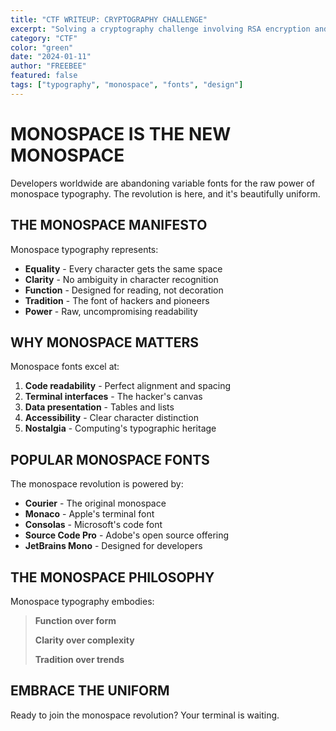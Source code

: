 ```yaml
---
title: "CTF WRITEUP: CRYPTOGRAPHY CHALLENGE"
excerpt: "Solving a cryptography challenge involving RSA encryption and padding oracle attacks."
category: "CTF"
color: "green"
date: "2024-01-11"
author: "FREEBEE"
featured: false
tags: ["typography", "monospace", "fonts", "design"]
---
```


# MONOSPACE IS THE NEW MONOSPACE

Developers worldwide are abandoning variable fonts for the raw power of monospace typography. The revolution is here, and it's beautifully uniform.

## THE MONOSPACE MANIFESTO

Monospace typography represents:

- **Equality** - Every character gets the same space
- **Clarity** - No ambiguity in character recognition
- **Function** - Designed for reading, not decoration
- **Tradition** - The font of hackers and pioneers
- **Power** - Raw, uncompromising readability

## WHY MONOSPACE MATTERS

Monospace fonts excel at:

1. **Code readability** - Perfect alignment and spacing
2. **Terminal interfaces** - The hacker's canvas
3. **Data presentation** - Tables and lists
4. **Accessibility** - Clear character distinction
5. **Nostalgia** - Computing's typographic heritage

## POPULAR MONOSPACE FONTS

The monospace revolution is powered by:

- **Courier** - The original monospace
- **Monaco** - Apple's terminal font
- **Consolas** - Microsoft's code font
- **Source Code Pro** - Adobe's open source offering
- **JetBrains Mono** - Designed for developers

## THE MONOSPACE PHILOSOPHY

Monospace typography embodies:

> **Function over form**
> 
> **Clarity over complexity**
> 
> **Tradition over trends**

## EMBRACE THE UNIFORM

Ready to join the monospace revolution? Your terminal is waiting.
